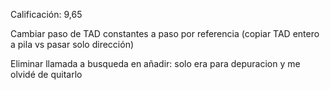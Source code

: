 Calificación: 9,65

Cambiar paso de TAD constantes a paso por referencia (copiar TAD entero a pila 
vs pasar solo dirección)

Eliminar llamada a busqueda en añadir: solo era para depuracion y me olvidé 
de quitarlo

